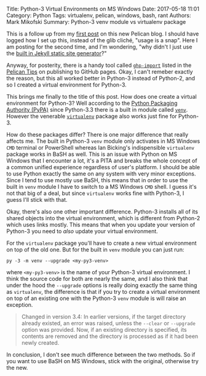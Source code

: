 Title: Python-3 Virtual Environments on MS Windows
Date: 2017-05-18 11:01
Category: Python
Tags: virtualenv, pelican, windows, bash, rant
Authors: Mark Mikofski
Summary: Python-3 venv module vs virtualenv package

This is a follow up from my [first post]({filename}/new-blog-announcement.md)
on this new Pelican blog. I should have logged how I set up this, instead of
the glib cliché, "usage is a snap". Here I am posting for the second time, and
I'm wondering, "why didn't I just use the
[built in Jekyll static site generator](https://help.github.com/articles/about-github-pages-and-jekyll/)?"

Anyway, for posterity, there is a handy tool called
[`ghp-import`](https://github.com/davisp/ghp-import) listed in the
[Pelican Tips](http://docs.getpelican.com/en/stable/tips.html#publishing-to-github)
on publishing to GitHub pages. Okay, I can't remeber exactly the reason, but
this all worked better in Python-3 instead of Python-2, and so I created a
virtual environment for Python-3.

This brings me finally to the title of this post. How does one create a virtual
environment for Python-3? Well according to the
[Python Packaging Authority (PyPA)](https://packaging.python.org/installing/#creating-virtual-environments)
since Python-3.3 there is a built in module called
[`venv`](https://docs.python.org/3.5/library/venv.html). However the venerable
[`virtualenv`](https://virtualenv.pypa.io/en/stable/) package also works just
fine for Python-3.

How do these packages differ? There is one major difference that really affects
me. The built in Python-3 `venv` module only activates in MS Windows `CMD`
terminal or PowerShell whereas Ian Bicking's indispensible `virtualenv` package
works in BaSH as well. This is an issue with Python on MS Windows that I
encounter a lot, it's a PITA and breaks the whole concept of a common unified
experience regardless of user's platform. I should be able to use Python exactly
the same on any system with very minor exceptions. Since I tend to use mostly
use BaSH, this means that in order to use the built in `venv` module I have to
switch to a MS Windows `CMD` shell. I guess it's not that big of a deal, but
since `virtualenv` works fine with Python-3, I guess I'll stick with that.

Okay, there's also one other important difference. Python-3 installs all of its
shared objects into the virtual environment, which is different from Python-2
which uses links mostly. This means that when you update your version of
Python-3 you need to _also_ update your virtual environment.

For the `virtualenv` package you'll have to create a new virtual environment on
top of the old one. But for the built in `venv` module you can just run:

    py -3 -m venv --upgrade <my-py3-venv>

where `<my-py3-venv>` is the name of your Python-3 virtual environment. I think
the source code for both are nearly the same, and I also think that under the
hood the `--upgrade` options is really doing exactly the same thing as
`virtualenv`, the difference is that if you try to create a virtual environment
on top of an existing one with the Python-3 `venv` module is will raise an
exception.

>Changed in version 3.4: In earlier versions, if the target directory already
existed, an error was raised, unless the `--clear` or `--upgrade` option was
provided. Now, if an existing directory is specified, its contents are removed
and the directory is processed as if it had been newly created.

In conclusion, I don't see much difference between the two methods. So if you
want to use BaSH on MS Windows, stick with the original, otherwise try the new.
